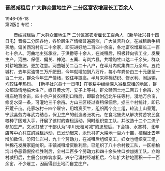 ### 晋绥减租后  广大群众置地生产  二分区富农增雇长工百余人  

1946-05-18  
第2版()
专栏：

　　晋绥减租后
    广大群众置地生产
    二分区富农增雇长工百余人
    【新华社兴县十四日电】晋绥二分区各地，各阶层生产情绪普遍高涨，广大贫苦群众，在减租后争相买地。偏关西沟村有二十余家，即买进好地二百四十余亩，各地富农增雇长工一百七十余人。河曲地主张承业，于洪爵等十余人，在减租后，积极转向农工业，发展生产。河曲、保德、偏关、神池、五寨、岢岚六县，共增购牲口达二千余头，群众对耕地施肥，更加注意。河曲城关二百二十八户，在半月内就集粪二万余车。五花城村，去年买油饼三万斤肥田，今年就增加到八万斤，每小车粪价由三十元涨至一百二十元，群众今年生产情绪，较往年提高。半月来种棉纺织、修水利、闹运输，均较往年热烈。
    【新华社兴县十一日电】在春耕中继续深入减租查租的地区，群众都热情地搞大生产。崞县黄水河、安子上等村。群众赎回土地二百五十余亩，分得庙地百余亩，四十余户贫农得到口粮后，即联合附近北午庄等村，漫地万余亩，修复水渠一条，可灌地三千余亩。方山三区经过查租保佃后，据三个村统计，即已开荒千亩。花家坡村十四个雇农，用增资买牛，组织两个变工组，轮流上山垦荒。宁武县劳力与武力结合，保卫生产的创造者张初元，在食北堡先从解决贫苦农民食粮种了困难入手，开展了该村的查租运动，同时组织变工队，并改造十二个二流子参加生产。文水打破了干部认为“平川无租可减”的思想后，下会镇、水寨村、北辛店等中心村庄的减租运动，已发动起来，永乐村扩大耕地一百六十亩，植棉比去年增加数倍。汾阳仁岩村，九十个劳动力，在减租后组织变工，妇女也组织变工组，种棉花发展家庭纺织。丰镇减租增资胜利后。已组织了八十余村拨工队，一区榆柏沟斗争恶霸倪拴桂胜利后，全村二百多个劳动力和四十余头牲口参加拨工队。立峋村减租后，主佃合伙修筑水渠。兴宁弓涌村经减租后，今年扩大耕地面积一千一百余亩，不少雇工，因而得到土地而自立庄户。  

